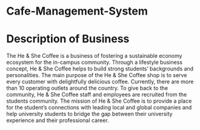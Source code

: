 # Cafe-Management-System

# Description of Business
The He & She Coffee is a business of fostering a sustainable economy ecosystem for the in-campus community. Through a lifestyle business concept, He & She Coffee helps to build strong students’ backgrounds and personalities. The main purpose of the He & She Coffee shop is to serve every customer with delightfully delicious coffee. Currently, there are more than 10 operating outlets around the country. To give back to the community, He & She Coffee staff and employees are recruited from the students  community. The mission of He & She Coffee is to provide a place for the student’s connections with leading local and global companies and help university students to bridge the gap between their university experience and their professional career.
